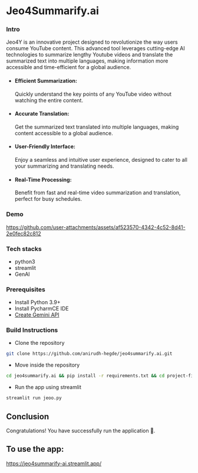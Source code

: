 # Jeo4Summarify.ai

### Intro
Jeo4Y is an innovative project designed to revolutionize the way users consume
YouTube content. This advanced tool leverages cutting-edge AI technologies to 
summarize lengthy Youtube videos and translate the summarized text into multiple
languages, making information more accessible and time-efficient for a global audience.

* #### Efficient Summarization:
  Quickly understand the key points of any YouTube video without watching the entire content.
* #### Accurate Translation:
  Get the summarized text translated into multiple languages, making content accessible to a global audience.
* #### User-Friendly Interface:
  Enjoy a seamless and intuitive user experience, designed to cater to all your summarizing and translating needs.
* #### Real-Time Processing:
  Benefit from fast and real-time video summarization and translation, perfect for busy schedules.
  
### Demo
https://github.com/user-attachments/assets/af523570-4342-4c52-8d41-2e0fec82c812

### Tech stacks
* python3
* streamlit
* GenAI 

### Prerequisites
* Install Python 3.9+
* Install PycharmCE IDE
* [Create Gemini API](https://aistudio.google.com/app/apikey?_gl=1*1nvm073*_ga*NzQwODI5Nzc5LjE3MTk4NTQxNTg.*_ga_P1DBVKWT6V*MTcyMTI3NDc0MC4zLjEuMTcyMTI3NDgwMy42MC4wLjgwMTI0NzA2)
  
### Build Instructions
* Clone the repository
```sh
git clone https://github.com/anirudh-hegde/jeo4summarify.ai.git
```

* Move inside the repository
```sh
cd jeo4summarify.ai && pip install -r requirements.txt && cd project-files
```

* Run the app using streamlit
```sh
streamlit run jeoo.py
```

## Conclusion
Congratulations! You have successfully run the application 🚀️.

## To use the app: 
https://jeo4summarify-ai.streamlit.app/
